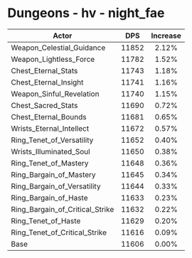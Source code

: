 # Dungeons - hv - night_fae
| Actor | DPS | Increase |
|---|:---:|:---:|
|Weapon_Celestial_Guidance|11852|2.12%|
|Weapon_Lightless_Force|11782|1.52%|
|Chest_Eternal_Stats|11743|1.18%|
|Chest_Eternal_Insight|11741|1.16%|
|Weapon_Sinful_Revelation|11740|1.15%|
|Chest_Sacred_Stats|11690|0.72%|
|Chest_Eternal_Bounds|11681|0.65%|
|Wrists_Eternal_Intellect|11672|0.57%|
|Ring_Tenet_of_Versatility|11652|0.40%|
|Wrists_Illuminated_Soul|11650|0.38%|
|Ring_Tenet_of_Mastery|11648|0.36%|
|Ring_Bargain_of_Mastery|11645|0.34%|
|Ring_Bargain_of_Versatility|11644|0.33%|
|Ring_Bargain_of_Haste|11633|0.23%|
|Ring_Bargain_of_Critical_Strike|11632|0.22%|
|Ring_Tenet_of_Haste|11629|0.20%|
|Ring_Tenet_of_Critical_Strike|11616|0.09%|
|Base|11606|0.00%|
